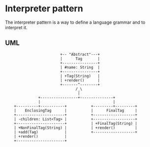 # Interpreter pattern #
The interpreter pattern is a way to define a language grammar and to interpret it.

## UML ##

                             +-- "Abstract"---+
                             |      Tag       |
                             +----------------+
                             | #name: String  |
                             +----------------+
                             | +Tag(String)   |
                             | +render()      |
                             +-------^--------+
                                    /_\
                                     |
                   +-----------------+---------------+
                   |                                 |
        +----------+-----------+           +---------+---------+
        |    EnclosingTag      |           |      FinalTag     |
        +----------------------+           +-------------------+
        | -children: List<Tag> |           +-------------------+
        +----------------------+           | +FinalTag(String) |
        | +NonFinalTag(String) |           | +render()         |
        | +add(Tag)            |           +-------------------+
        | +render()            |
        +----------------------+

